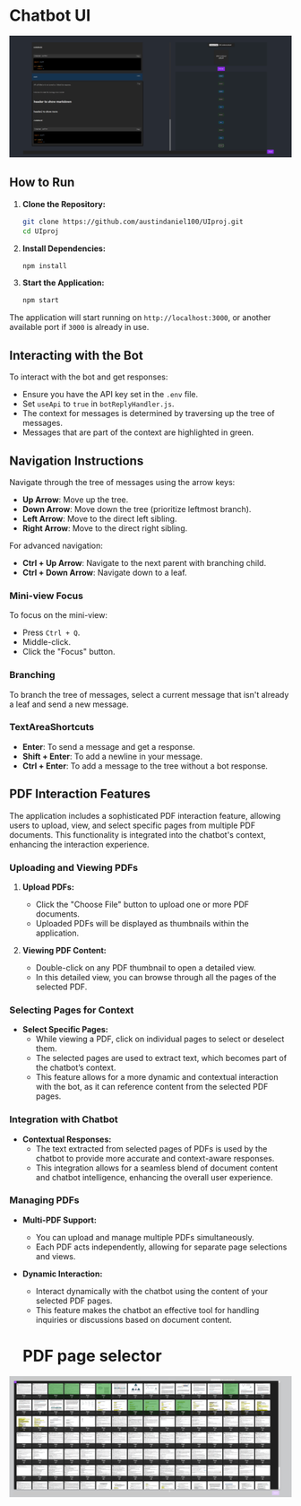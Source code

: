 
# Chatbot UI
![Screenshot](screen1.PNG)

## How to Run

1. **Clone the Repository:**
    ```bash
    git clone https://github.com/austindaniel100/UIproj.git
    cd UIproj
    ```

2. **Install Dependencies:**
    ```bash
    npm install
    ```

3. **Start the Application:**
    ```bash
    npm start
    ```

The application will start running on `http://localhost:3000`, or another available port if `3000` is already in use.


## Interacting with the Bot

To interact with the bot and get responses:
- Ensure you have the API key set in the `.env` file.
- Set `useApi` to `true` in `botReplyHandler.js`.
- The context for messages is determined by traversing up the tree of messages.
- Messages that are part of the context are highlighted in green.

## Navigation Instructions

Navigate through the tree of messages using the arrow keys:

- **Up Arrow**: Move up the tree.
- **Down Arrow**: Move down the tree (prioritize leftmost branch).
- **Left Arrow**: Move to the direct left sibling.
- **Right Arrow**: Move to the direct right sibling.

For advanced navigation:

- **Ctrl + Up Arrow**: Navigate to the next parent with branching child.
- **Ctrl + Down Arrow**: Navigate down to a leaf.

### Mini-view Focus

To focus on the mini-view:
- Press `Ctrl + Q`.
- Middle-click.
- Click the "Focus" button.

### Branching

To branch the tree of messages, select a current message that isn't already a leaf and send a new message.

### TextAreaShortcuts

- **Enter**: To send a message and get a response.
- **Shift + Enter**: To add a newline in your message.
- **Ctrl + Enter**: To add a message to the tree without a bot response.


## PDF Interaction Features

The application includes a sophisticated PDF interaction feature, allowing users to upload, view, and select specific pages from multiple PDF documents. This functionality is integrated into the chatbot's context, enhancing the interaction experience.

### Uploading and Viewing PDFs

1. **Upload PDFs:**
   - Click the "Choose File" button to upload one or more PDF documents.
   - Uploaded PDFs will be displayed as thumbnails within the application.

2. **Viewing PDF Content:**
   - Double-click on any PDF thumbnail to open a detailed view.
   - In this detailed view, you can browse through all the pages of the selected PDF.

### Selecting Pages for Context

- **Select Specific Pages:**
  - While viewing a PDF, click on individual pages to select or deselect them.
  - The selected pages are used to extract text, which becomes part of the chatbot’s context.
  - This feature allows for a more dynamic and contextual interaction with the bot, as it can reference content from the selected PDF pages.

### Integration with Chatbot

- **Contextual Responses:**
  - The text extracted from selected pages of PDFs is used by the chatbot to provide more accurate and context-aware responses.
  - This integration allows for a seamless blend of document content and chatbot intelligence, enhancing the overall user experience.

### Managing PDFs

- **Multi-PDF Support:**
  - You can upload and manage multiple PDFs simultaneously.
  - Each PDF acts independently, allowing for separate page selections and views.

- **Dynamic Interaction:**
  - Interact dynamically with the chatbot using the content of your selected PDF pages.
  - This feature makes the chatbot an effective tool for handling inquiries or discussions based on document content.

  # PDF page selector
![Screenshot](screen2.PNG)
